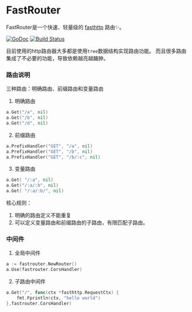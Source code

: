 # FastRouter

FastRouter是一个快速、轻量级的 [fasthttp](https://github.com/valyala/fasthttp) 路由✨。

[![GoDoc](https://pkg.go.dev/badge/github.com/gorpher/fastrouter)](https://pkg.go.dev/github.com/gorpher/fastrouter)
[![Build Status](https://www.travis-ci.com/gorpher/fastrouter.svg?branch=main)](https://www.travis-ci.com/gorpher/fastrouter)

目前使用的http路由器大多都是使用`tree`数据结构实现路由功能。 而且很多路由集成了不必要的功能，导致依赖越亮越臃肿。

### 路由说明

三种路由：明确路由、前缀路由和变量路由

1. 明确路由

```go
a.Get("/a", nil)
a.Get("/b", nil)
a.Get("/d", nil) 
```

2. 前缀路由

```go
a.PrefixHandler("GET", "/a", nil)
a.PrefixHandler("GET", "/b", nil)
a.PrefixHandler("GET", "/b/:c", nil) 
```

3. 变量路由

```go
a.Get( "/:a", nil)
a.Get("/:a/:b", nil)
a.Get( "/:a/:b/", nil)
```

核心规则：

1. 明确的路由定义不能重复
2. 可以定义变量路由和前缀路由的子路由，有限匹配子路由。

### 中间件

1. 全局中间件

```go
a := fastrouter.NewRouter()
a.Use(fastrouter.CorsHandler)
```

2. 子路由中间件

```go 
a.Get("/", func(ctx *fasthttp.RequestCtx) {
    fmt.Fprintln(ctx, "hello world")
},fastrouter.CorsHandler)
```
